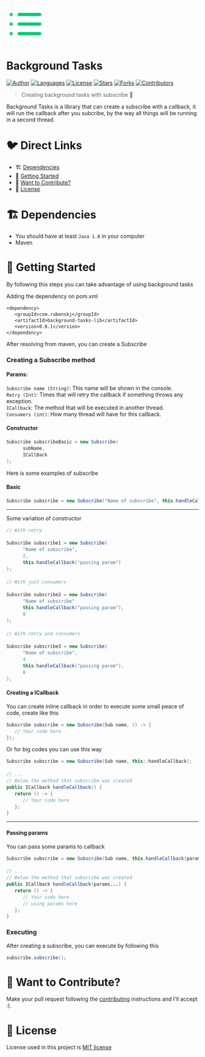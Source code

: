 <p align="left">
   <img src=".github/background_task_logo.png" width="100"/>
</p>

# Background Tasks

[![Author](https://img.shields.io/badge/author-RubensKj-00cc74?style=flat-square)](https://github.com/RubensKj)
[![Languages](https://img.shields.io/github/languages/count/RubensKj/background-tasks-lib?color=00cc74&style=flat-square)](#)
[![License](https://img.shields.io/github/license/RubensKj/background-tasks-lib?color=00cc74&style=flat-square)](https://github.com/RubensKj/background-tasks-lib/LICENSE)
[![Stars](https://img.shields.io/github/stars/RubensKj/background-tasks-lib?color=00cc74&style=flat-square)](https://github.com/RubensKj/background-tasks-lib/stargazers)
[![Forks](https://img.shields.io/github/forks/RubensKj/background-tasks-lib?color=00cc74&style=flat-square)](https://github.com/RubensKj/background-tasks-lib/network/members)
[![Contributors](https://img.shields.io/github/contributors/RubensKj/background-tasks-lib?color=00cc74&style=flat-square)](https://github.com/RubensKj/background-tasks-lib/graphs/contributors)


> Creating background tasks with subscribe 🧶

<p>Background Tasks is a library that can create a subscribe with a callback, it will run the callback after you subcribe, by the way all things will be running in a second thread.</p>

# 🐦 Direct Links
 * 🏗 [Dependencies](#building_construction-dependencies)
 * 🚀 [Getting Started](#rocket-getting-started)
 * 🎉 [Want to Contribute?](#tada-want-to-contribute)
 * 📕 [License](#closed_book-license)


# :building_construction: Dependencies

- You should have at least `Java 1.8` in your computer
- Maven

# :rocket: Getting Started

By following this steps you can take advantage of using background tasks

Adding the dependency on pom.xml

```maven
<dependency>
   <groupId>com.rubenskj</groupId>
   <artifactId>background-tasks-lib</artifactId>
   <version>0.0.1</version>
</dependency>
```

After resolving from maven, you can create a Subscribe

### Creating a Subscribe method

#### Params: 
`Subscribe name (String)`: This name will be shown in the console.
<br>
`Retry (Int)`: Times that will retry the callback if something throws any exception.
<br>
`ICallback`: The method that will be executed in another thread.
<br>
`Consumers (int)`: How many thread will have for this callback.

#### Constructor

```java
Subscribe subscribeBasic = new Subscribe(
      subName,
      ICallBack
);
```

Here is some examples of subscribe

#### Basic

```java
Subscribe subscribe = new Subscribe("Name of subscribe", this.handleCallback("passing param"));
```

---

Some variation of constructor

```java
// With retry

Subscribe subscribe1 = new Subscribe(
      "Name of subscribe",
      2,
      this.handleCallback("passing param")
);    

// With just consumers

Subscribe subscribe2 = new Subscribe(
      "Name of subscribe"
      this.handleCallback("passing param"),
      8
);

// With retry and consumers

Subscribe subscribe3 = new Subscribe(
      "Name of subscribe",
      4
      this.handleCallback("passing param"),
      8
);
```

#### Creating a ICallback

You can create inline callback in order to execute some small peace of code, create like this

```java
Subscribe subscribe = new Subscribe(Sub name, () -> {
   // Your code here
});
```

Or for big codes you can use this way 

```java
Subscribe subscribe = new Subscribe(Sub name, this::handleCallback);

// ...
// Below the method that subscribe was created
public ICallback handleCallback() {
   return () -> {
      // Your code here
   };
}
```

---

#### Passing params

You can pass some params to callback

```java
Subscribe subscribe = new Subscribe(Sub name, this.handleCallback(params...));

// ...
// Below the method that subscribe was created
public ICallback handleCallback(params...) {
   return () -> {
      // Your code here
      // using params here
   };
}
```

### Executing

After creating a subscribe, you can execute by following this 

```java
subscribe.subscribe();
```

# :tada: Want to Contribute?

Make your pull request following the [contributing](https://github.com/RubensKj/background-tasks-lib/blob/master/CONTRIBUTING.md) instructions and I'll accept :).

# :closed_book: License

License used in this project is [MIT license](https://github.com/RubensKj/background-tasks-lib/blob/master/LICENSE)